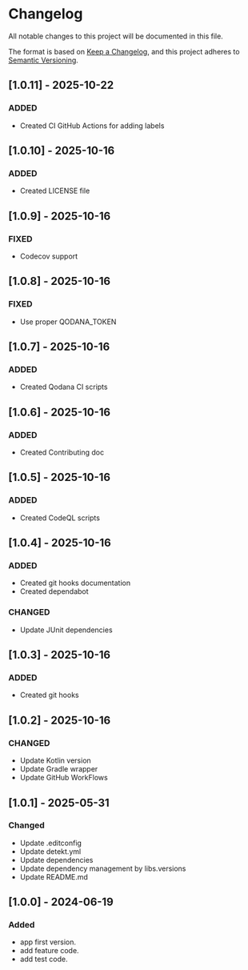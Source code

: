 # Changelog

All notable changes to this project will be documented in this file.

The format is based on [Keep a Changelog](https://keepachangelog.com/en/1.0.0/), and this project adheres
to [Semantic Versioning](https://semver.org/spec/v2.0.0.html).

## [1.0.11] - 2025-10-22

### ADDED

- Created CI GitHub Actions for adding labels

## [1.0.10] - 2025-10-16

### ADDED

- Created LICENSE file

## [1.0.9] - 2025-10-16

### FIXED

- Codecov support

## [1.0.8] - 2025-10-16

### FIXED

- Use proper QODANA_TOKEN

## [1.0.7] - 2025-10-16

### ADDED

- Created Qodana CI scripts

## [1.0.6] - 2025-10-16

### ADDED

- Created Contributing doc

## [1.0.5] - 2025-10-16

### ADDED

- Created CodeQL scripts

## [1.0.4] - 2025-10-16

### ADDED

- Created git hooks documentation
- Created dependabot

### CHANGED

- Update JUnit dependencies

## [1.0.3] - 2025-10-16

### ADDED

- Created git hooks

## [1.0.2] - 2025-10-16

### CHANGED

- Update Kotlin version
- Update Gradle wrapper
- Update GitHub WorkFlows

## [1.0.1] - 2025-05-31

### Changed

- Update .editconfig
- Update detekt.yml
- Update dependencies
- Update dependency management by libs.versions
- Update README.md

## [1.0.0] - 2024-06-19

### Added

- app first version.
- add feature code.
- add test code.
